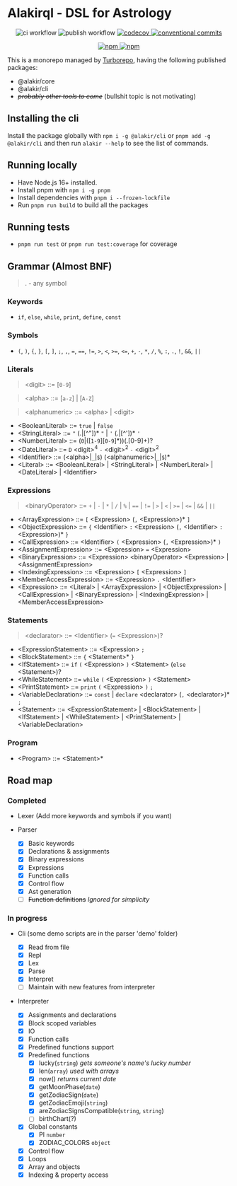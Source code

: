 # Alakirql - DSL for Astrology

<p align="center">
  <img alt="ci workflow" src="https://github.com/prenaissance/alakirql/actions/workflows/ci.yml/badge.svg"/>
  <img alt="publish workflow" src="https://github.com/prenaissance/alakirql/actions/workflows/publish.yml/badge.svg"/>
  <a href="https://codecov.io/gh/prenaissance/alakirql" target="_blank">
    <img alt="codecov" src="https://codecov.io/gh/prenaissance/alakirql/branch/master/graph/badge.svg?token=OYGG9ZKOAF">
  </a>
  <a href="https://conventionalcommits.org" target="_blank">
    <img alt="conventional commits" src="https://img.shields.io/badge/Conventional%20Commits-1.0.0-%23FE5196?logo=conventionalcommits&logoColor=white">
  </a>
</p>

<p align="center">
  <a href="https://www.npmjs.com/package/@alakir/core">
    <img alt="npm" src="https://img.shields.io/npm/v/@alakir/core?label=%40alakir%2Fcore">
  </a>
  <a href="https://www.npmjs.com/package/@alakir/cli">
    <img alt="npm" src="https://img.shields.io/npm/v/@alakir/cli?label=%40alakir%2Fcli">
  </a>
</p>

This is a monorepo managed by [Turborepo](https://turbo.build/repo), having the following published packages:

- @alakir/core
- @alakir/cli
- ~~_probably other tools to come_~~ (bullshit topic is not motivating)

## Installing the cli

Install the package globally with `npm i -g @alakir/cli` or `pnpm add -g @alakir/cli` and then run `alakir --help` to see the list of commands.

## Running locally

- Have Node.js 16+ installed.
- Install pnpm with `npm i -g pnpm`
- Install dependencies with `pnpm i --frozen-lockfile`
- Run `pnpm run build` to build all the packages

## Running tests

- `pnpm run test` or `pnpm run test:coverage` for coverage

## Grammar (Almost BNF)

> . - any symbol

### Keywords

- `if`, `else`, `while`, `print`, `define`, `const`

### Symbols

- `(`, `)`, `{`, `}`, `[`, `]`, `;`, `,`, `=`, `==`, `!=`, `>`, `<`, `>=`, `<=`, `+`, `-`, `*`, `/`, `%`, `:`, `.`, `!`, `&&`, `||`

### Literals

> \<digit\> ::= [`0-9`]

> \<alpha\> ::= [`a-z`] | [`A-Z`]

> \<alphanumeric\> ::= \<alpha\> | \<digit\>

- \<BooleanLiteral\> ::= `true` | `false`
- \<StringLiteral\> ::= `"` \(\.|[^"\]\)\* `"` | `'` \(\.|[^'\]\)\* `'`
- \<NumberLiteral\> ::= \(`0`|([`1-9`][`0-9`]\*)\)\(\.[0-9]+\)\?
- \<DateLiteral\> ::= `D` \<digit\><sup>4</sup> `-` \<digit\><sup>2</sup> `-` \<digit\><sup>2</sup>
- \<Identifier\> ::= \(\<alpha\>|`_`|`$`\) \(\<alphanumeric\>|`_`|`$`\)\*
- \<Literal\> ::= \<BooleanLiteral\> | \<StringLiteral\> | \<NumberLiteral\> | \<DateLiteral\> | \<Identifier\>

### Expressions

> \<binaryOperator\> ::= `+` | `-` | `*` | `/` | `%` | `==` | `!=` | `>` | `<` | `>=` | `<=` | `&&` | `||`

- \<ArrayExpression\> ::= `[` \<Expression\> (`,` \<Expression\>)\* `]`
- \<ObjectExpression\> ::= `{` \<Identifier\> `:` \<Expression\> (`,` \<Identifier\> `:` \<Expression\>)\* `}`
- \<CallExpression\> ::= \<Identifier\> `(` \<Expression\> (`,` \<Expression\>)\* `)`
- \<AssignmentExpression\> ::= \<Expression\> `=` \<Expression\>
- \<BinaryExpression\> ::= \<Expression\> \<binaryOperator\> \<Expression\> | \<AssignmentExpression\>
- \<IndexingExpression\> ::= \<Expression\> `[` \<Expression\> `]`
- \<MemberAccessExpression\> ::= \<Expression\> `.` \<Identifier\>
- \<Expression\> ::= \<Literal\> | \<ArrayExpression\> | \<ObjectExpression\> | \<CallExpression\> | \<BinaryExpression\> | \<IndexingExpression\> | \<MemberAccessExpression\>

### Statements

> \<declarator\> ::= \<Identifier\> (`=` \<Expression\>)?

- \<ExpressionStatement\> ::= \<Expression\> `;`
- \<BlockStatement\> ::= `{` \<Statement\>\* `}`
- \<IfStatement\> ::= `if` `(` \<Expression\> `)` \<Statement\> (`else` \<Statement\>)?
- \<WhileStatement\> ::= `while` `(` \<Expression\> `)` \<Statement\>
- \<PrintStatement\> ::= `print` `(` \<Expression\> `)` `;`
- \<VariableDeclaration\> ::= `const` | `declare` \<declarator\> (`,` \<declarator\>)\* `;`
- \<Statement\> ::= \<ExpressionStatement\> | \<BlockStatement\> | \<IfStatement\> | \<WhileStatement\> | \<PrintStatement\> | \<VariableDeclaration\>

### Program

- \<Program\> ::= \<Statement\>\*

## Road map

### Completed

- Lexer (Add more keywords and symbols if you want)

- Parser

  - [x] Basic keywords
  - [x] Declarations & assignments
  - [x] Binary expressions
  - [x] Expressions
  - [x] Function calls
  - [x] Control flow
  - [x] Ast generation
  - [ ] ~~Function definitions~~ _Ignored for simplicity_

### In progress

- Cli (some demo scripts are in the parser 'demo' folder)

  - [x] Read from file
  - [x] Repl
  - [x] Lex
  - [x] Parse
  - [x] Interpret
  - [ ] Maintain with new features from interpreter

- Interpreter
  - [x] Assignments and declarations
  - [x] Block scoped variables
  - [x] IO
  - [x] Function calls
  - [x] Predefined functions support
  - [x] Predefined functions
    - [x] lucky(`string`) _gets someone's name's lucky number_
    - [x] len(`array`) _used with arrays_
    - [x] now() _returns current date_
    - [x] getMoonPhase(`date`)
    - [x] getZodiacSign(`date`)
    - [x] getZodiacEmoji(`string`)
    - [x] areZodiacSignsCompatible(`string`, `string`)
    - [ ] birthChart(?)
  - [x] Global constants
    - [x] PI `number`
    - [x] ZODIAC_COLORS `object`
  - [x] Control flow
  - [x] Loops
  - [x] Array and objects
  - [x] Indexing & property access
